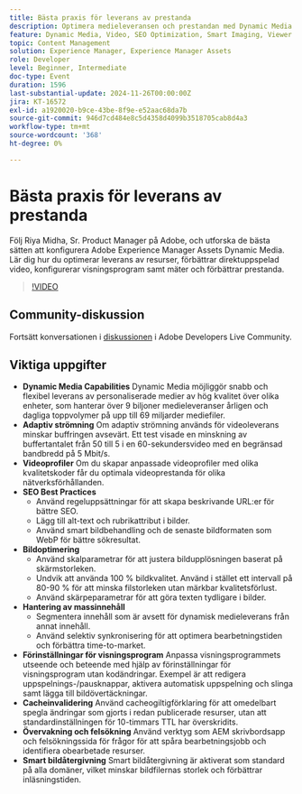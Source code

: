 ```yaml
---
title: Bästa praxis för leverans av prestanda
description: Optimera medieleveransen och prestandan med Dynamic Media genom att utnyttja adaptiv strömning, anpassade videoprofiler, SEO, bästa praxis, bildoptimering, masshantering av innehåll, visningsförinställningar, cache-ogiltigförklaring och smart bildhantering.
feature: Dynamic Media, Video, SEO Optimization, Smart Imaging, Viewer Presets, Best Practices
topic: Content Management
solution: Experience Manager, Experience Manager Assets
role: Developer
level: Beginner, Intermediate
doc-type: Event
duration: 1596
last-substantial-update: 2024-11-26T00:00:00Z
jira: KT-16572
exl-id: a1920020-b9ce-43be-8f9e-e52aac68da7b
source-git-commit: 946d7cd484e8c5d4358d4099b3518705cab8d4a3
workflow-type: tm+mt
source-wordcount: '368'
ht-degree: 0%

---
```


# Bästa praxis för leverans av prestanda

Följ Riya Midha, Sr. Product Manager på Adobe, och utforska de bästa sätten att konfigurera Adobe Experience Manager Assets Dynamic Media. Lär dig hur du optimerar leverans av resurser, förbättrar direktuppspelad video, konfigurerar visningsprogram samt mäter och förbättrar prestanda.

>[!VIDEO](https://video.tv.adobe.com/v/3440399/?learn=on&enablevpops)

## Community-diskussion

Fortsätt konversationen i [diskussionen](https://adobe.ly/3YGedpb) i Adobe Developers Live Community.

## Viktiga uppgifter

* **Dynamic Media Capabilities** Dynamic Media möjliggör snabb och flexibel leverans av personaliserade medier av hög kvalitet över olika enheter, som hanterar över 9 biljoner medieleveranser årligen och dagliga toppvolymer på upp till 69 miljarder mediefiler.
* **Adaptiv strömning** Om adaptiv strömning används för videoleverans minskar buffringen avsevärt. Ett test visade en minskning av buffertantalet från 50 till 5 i en 60-sekundersvideo med en begränsad bandbredd på 5 Mbit/s.
* **Videoprofiler** Om du skapar anpassade videoprofiler med olika kvalitetskoder får du optimala videoprestanda för olika nätverksförhållanden.
* **SEO Best Practices**
   * Använd regeluppsättningar för att skapa beskrivande URL:er för bättre SEO.
   * Lägg till alt-text och rubrikattribut i bilder.
   * Använd smart bildbehandling och de senaste bildformaten som WebP för bättre sökresultat.
* **Bildoptimering**
   * Använd skalparametrar för att justera bildupplösningen baserat på skärmstorleken.
   * Undvik att använda 100 % bildkvalitet. Använd i stället ett intervall på 80-90 % för att minska filstorleken utan märkbar kvalitetsförlust.
   * Använd skärpeparametrar för att göra texten tydligare i bilder.
* **Hantering av massinnehåll**
   * Segmentera innehåll som är avsett för dynamisk medieleverans från annat innehåll.
   * Använd selektiv synkronisering för att optimera bearbetningstiden och förbättra time-to-market.
* **Förinställningar för visningsprogram** Anpassa visningsprogrammets utseende och beteende med hjälp av förinställningar för visningsprogram utan kodändringar. Exempel är att redigera uppspelnings-/pausknappar, aktivera automatisk uppspelning och slinga samt lägga till bildövertäckningar.
* **Cacheinvalidering** Använd cacheogiltigförklaring för att omedelbart spegla ändringar som gjorts i redan publicerade resurser, utan att standardinställningen för 10-timmars TTL har överskridits.
* **Övervakning och felsökning** Använd verktyg som AEM skrivbordsapp och felsökningssida för frågor för att spåra bearbetningsjobb och identifiera obearbetade resurser.
* **Smart bildåtergivning** Smart bildåtergivning är aktiverat som standard på alla domäner, vilket minskar bildfilernas storlek och förbättrar inläsningstiden.
